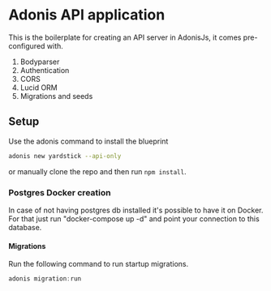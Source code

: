 # Adonis API application

This is the boilerplate for creating an API server in AdonisJs, it comes pre-configured with.

1. Bodyparser
2. Authentication
3. CORS
4. Lucid ORM
5. Migrations and seeds

## Setup

Use the adonis command to install the blueprint

```bash
adonis new yardstick --api-only
```

or manually clone the repo and then run `npm install`.

### Postgres Docker creation

In case of not having postgres db installed it's possible to have it on Docker.  For that just run "docker-compose up -d" and point your connection to this database.

#### Migrations

Run the following command to run startup migrations.

```js
adonis migration:run
```
